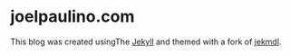 # joelpaulino.com
This blog was created usingThe [Jekyll](http://jekyllrb.com) and themed with a fork of [jekmdl](https://github.com/tigefa4u/jekmdl).
